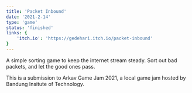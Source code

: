 ```yaml
---
title: 'Packet Inbound'
date: '2021-2-14'
type: 'game'
status: 'finished'
links: {
    'itch.io': 'https://gedehari.itch.io/packet-inbound'
}
---
```

A simple sorting game to keep the internet stream steady. Sort out bad packets, and let the good ones pass.

This is a submission to Arkav Game Jam 2021, a local game jam hosted by Bandung Insitute of Technology.